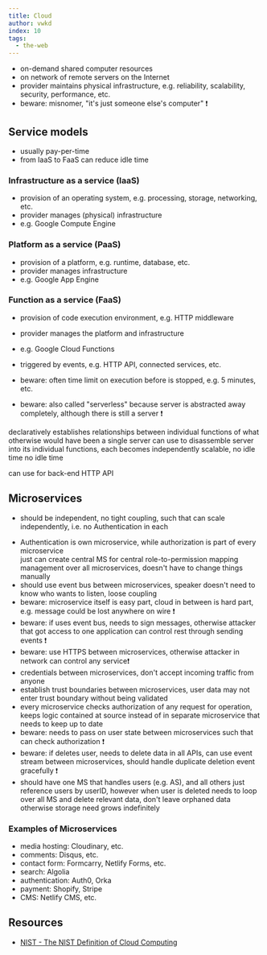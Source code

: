 ```yaml
---
title: Cloud
author: vwkd
index: 10
tags:
  - the-web
---
```


<!-- ToDo: finish -->

- on-demand shared computer resources
- on network of remote servers on the Internet
- provider maintains physical infrastructure, e.g. reliability, scalability, security, performance, etc.
- beware: misnomer, "it's just someone else's computer" ❗️



## Service models

- usually pay-per-time
- from IaaS to FaaS can reduce idle time

### Infrastructure as a service (IaaS)

- provision of an operating system, e.g. processing, storage, networking, etc.
- provider manages (physical) infrastructure
- e.g. Google Compute Engine

### Platform as a service (PaaS)

- provision of a platform, e.g. runtime, database, etc.
- provider manages infrastructure
- e.g. Google App Engine

### Function as a service (FaaS)

- provision of code execution environment, e.g. HTTP middleware
- provider manages the platform and infrastructure
- e.g. Google Cloud Functions

- triggered by events, e.g. HTTP API, connected services, etc.
- beware: often time limit on execution before is stopped, e.g. 5 minutes, etc.
- beware: also called "serverless" because server is abstracted away completely, although there is still a server ❗️

declaratively establishes relationships between individual functions of what otherwise would have been a single server
can use to disassemble server into its individual functions, each becomes independently scalable, no idle time
no idle time

can use for back-end HTTP API



## Microservices

<!-- todo: finish 

security and scaling
-->

- should be independent, no tight coupling, such that can scale independently, i.e. no Authentication in each
<!-- todo: replace that infact AuthZ can't separate from AuthN -->
- Authentication is own microservice, while authorization is part of every microservice  
  just can create central MS for central role-to-permission mapping management over all microservices, doesn't have to change things manually
- should use event bus between microservices, speaker doesn't need to know who wants to listen, loose coupling
- beware: microservice itself is easy part, cloud in between is hard part, e.g. message could be lost anywhere on wire ❗️
- beware: if uses event bus, needs to sign messages, otherwise attacker that got access to one application can control rest through sending events ❗️
- beware: use HTTPS between microservices, otherwise attacker in network can control any service❗️
- credentials between microservices, don't accept incoming traffic from anyone
- establish trust boundaries between microservices, user data may not enter trust boundary without being validated
- every microservice checks authorization of any request for operation, keeps logic contained at source instead of in separate microservice that needs to keep up to date
- beware: needs to pass on user state between microservices such that can check authorization ❗️
- beware: if deletes user, needs to delete data in all APIs, can use event stream between microservices, should handle duplicate deletion event gracefully ❗️
- should have one MS that handles users (e.g. AS), and all others just reference users by userID, however when user is deleted needs to loop over all MS and delete relevant data, don't leave orphaned data otherwise storage need grows indefinitely

### Examples of Microservices

- media hosting: Cloudinary, etc.
- comments: Disqus, etc.
- contact form: Formcarry, Netlify Forms, etc.
- search: Algolia
- authentication: Auth0, Orka
- payment: Shopify, Stripe
- CMS: Netlify CMS, etc.



## Resources

- [NIST - The NIST Definition of Cloud Computing](https://doi.org/10.6028/NIST.SP.800-145)